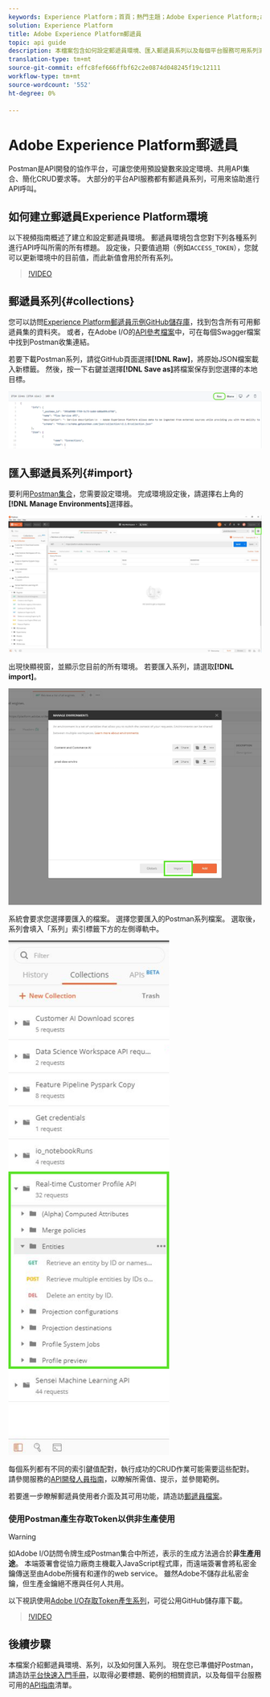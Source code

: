 ```yaml
---
keywords: Experience Platform；首頁；熱門主題；Adobe Experience Platform;api指南；平台api指南；平台簡介；開發人員指南
solution: Experience Platform
title: Adobe Experience Platform郵遞員
topic: api guide
description: 本檔案包含如何設定郵遞員環境、匯入郵遞員系列以及每個平台服務可用系列清單的步驟。
translation-type: tm+mt
source-git-commit: effc8fef666ffbf62c2e0874d048245f19c12111
workflow-type: tm+mt
source-wordcount: '552'
ht-degree: 0%

---
```



# Adobe Experience Platform郵遞員

Postman是API開發的協作平台，可讓您使用預設變數來設定環境、共用API集合、簡化CRUD要求等。 大部分的平台API服務都有郵遞員系列，可用來協助進行API呼叫。

## 如何建立郵遞員Experience Platform環境

以下視頻指南概述了建立和設定郵遞員環境。 郵遞員環境包含您對下列各種系列進行API呼叫所需的所有標題。 設定後，只要值過期（例如`ACCESS_TOKEN`），您就可以更新環境中的目前值，而此新值會用於所有系列。

>[!VIDEO](https://video.tv.adobe.com/v/28832)

## 郵遞員系列{#collections}

您可以訪問[Experience Platform郵遞員示例GitHub儲存庫](https://github.com/adobe/experience-platform-postman-samples/tree/master/apis/experience-platform)，找到包含所有可用郵遞員集的資料夾。 或者，在Adobe I/O的[API參考檔案](http://www.adobe.com/go/platform-api-reference-en)中，可在每個Swagger檔案中找到Postman收集連結。

若要下載Postman系列，請從GitHub頁面選擇&#x200B;**[!DNL Raw]**，將原始JSON檔案載入新標籤。 然後，按一下右鍵並選擇&#x200B;**[!DNL Save as]**&#x200B;將檔案保存到您選擇的本地目標。

![原始JSON](./images/api-guide/raw-collection.PNG)

## 匯入郵遞員系列{#import}

要利用[Postman集合](#collections)，您需要設定環境。 完成環境設定後，請選擇右上角的&#x200B;**[!DNL Manage Environments]**&#x200B;選擇器。

![管理環境選擇器](./images/api-guide/environment-selector.png)

出現快顯視窗，並顯示您目前的所有環境。 若要匯入系列，請選取&#x200B;**[!DNL import]**。

![導入按鈕](./images/api-guide/import-collection.png)

系統會要求您選擇要匯入的檔案。 選擇您要匯入的Postman系列檔案。 選取後，系列會填入「系列」索引標籤下方的左側導軌中。

![填入的系列](./images/api-guide/imported-collection.png)

每個系列都有不同的索引鍵值配對，執行成功的CRUD作業可能需要這些配對。 請參閱服務的[API開發人員指南](api-guide.md#api-guides)，以瞭解所需值、提示，並參閱範例。

若要進一步瞭解郵遞員使用者介面及其可用功能，請造訪[郵遞員檔案](https://learning.postman.com/docs/getting-started/navigating-postman/)。

### 使用Postman產生存取Token以供非生產使用

>[!WARNING]
>
>如Adobe I/O訪問令牌生成Postman集合中所述，表示的生成方法適合於&#x200B;**非生產用途**。 本端簽署會從協力廠商主機載入JavaScript程式庫，而遠端簽署會將私密金鑰傳送至由Adobe所擁有和運作的web service。 雖然Adobe不儲存此私密金鑰，但生產金鑰絕不應與任何人共用。

以下視訊使用[Adobe I/O存取Token產生系列](https://github.com/adobe/experience-platform-postman-samples/blob/master/apis/ims/Adobe%20IO%20Access%20Token%20Generation.postman_collection.json)，可從公用GitHub儲存庫下載。

>[!VIDEO](https://video.tv.adobe.com/v/29698/?quality=12&learn=on)

## 後續步驟

本檔案介紹郵遞員環境、系列，以及如何匯入系列。 現在您已準備好Postman，請造訪[平台快速入門手冊](api-guide.md)，以取得必要標題、範例的相關資訊，以及每個平台服務可用的[API指南](api-guide.md#api-guides)清單。